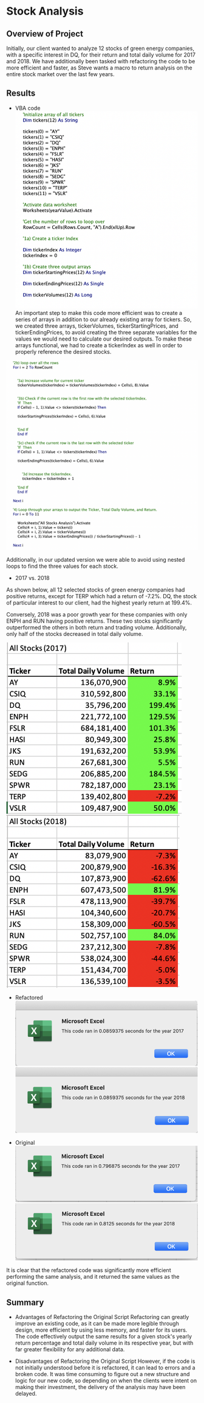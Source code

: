 # Stock Analysis

## Overview of Project
Initially, our client wanted to analyze 12 stocks of green energy companies, with a specific interest in DQ, for their return and total daily volume for 2017 and 2018.  We have additionally been tasked with refactoring the code to be more efficient and faster, as Steve wants a macro to return analysis on the entire stock market over the last few years.

## Results

- VBA code
![VBA_Arrays.png](Resources/VBA_Arrays.png)
An important step to make this code more efficient was to create a series of arrays in addition to our already existing array for tickers. So, we created three arrays, tickerVolumes, tickerStartingPrices, and tickerEndingPrices, to avoid creating the three separate variables for the values we would need to calculate our desired outputs. To make these arrays functional, we had to create a tickerIndex as well in order to properly reference the desired stocks.

![VBA_Loops.png](Resources/VBA_Loops.png)

Additionally, in our updated version we were able to avoid using nested loops to find the three values for each stock.


- 2017 vs. 2018

As shown below, all 12 selected stocks of green energy companies had positive returns, except for TERP which had a return of -7.2%. DQ, the stock of particular interest to our client, had the highest yearly return at 199.4%.

Conversely, 2018 was a poor growth year for these companies with only ENPH and RUN having positive returns. These two stocks significantly outperformed the others in both return and trading volume. Additionally, only half of the stocks decreased in total daily volume. 

![All_Stocks_2017.png](Resources/All_Stocks_2017.png) ![All_Stocks_2018.png](Resources/All_Stocks_2018.png)


- Refactored
![VBA_Challenge_2017.png](Resources/VBA_Challenge_2017.png) ![VBA_Challenge_2018.png](Resources/VBA_Challenge_2018.png)

- Original
![Green_Sheets_2017.png](Resources/Green_Sheets_2017.png) ![Green_Sheets_2018.png](Resources/Green_Sheets_2018.png)

It is clear that the refactored code was significantly more efficient performing the same analysis, and it returned the same values as the original function.

## Summary

- Advantages of Refactoring the Original Script
Refactoring can greatly improve an existing code, as it can be made more legible through design, more efficient by using less memory, and faster for its users. The code effectively output the same results for a given stock's yearly return percentage and total daily volume in its respective year, but with far greater flexibility for any additional data.

- Disadvantages of Refactoring the Original Script
However, if the code is not initially understood before it is refactored, it can lead to errors and a broken code. It was time consuming to figure out a new structure and logic for our new code, so depending on when the clients were intent on making their investment, the delivery of the analysis may have been delayed.

